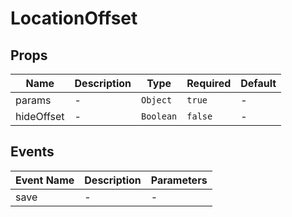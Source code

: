 # LocationOffset

## Props

<!-- @vuese:LocationOffset:props:start -->
|Name|Description|Type|Required|Default|
|---|---|---|---|---|
|params|-|`Object`|`true`|-|
|hideOffset|-|`Boolean`|`false`|-|

<!-- @vuese:LocationOffset:props:end -->


## Events

<!-- @vuese:LocationOffset:events:start -->
|Event Name|Description|Parameters|
|---|---|---|
|save|-|-|

<!-- @vuese:LocationOffset:events:end -->


